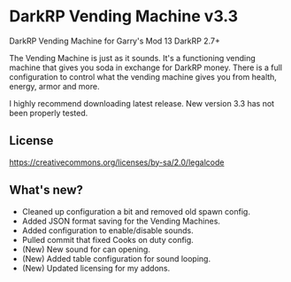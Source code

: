 DarkRP Vending Machine v3.3
=======

DarkRP Vending Machine for Garry's Mod 13 DarkRP 2.7+

The Vending Machine is just as it sounds. It's a functioning vending machine that gives you soda in exchange for DarkRP money. There is a full configuration to control what the vending machine gives you from health, energy, armor and more.

I highly recommend downloading latest release. New version 3.3 has not been properly tested.

License
-------
https://creativecommons.org/licenses/by-sa/2.0/legalcode

What's new?
-------
- Cleaned up configuration a bit and removed old spawn config.
- Added JSON format saving for the Vending Machines.
- Added configuration to enable/disable sounds.
- Pulled commit that fixed Cooks on duty config.
- (New) New sound for can opening.
- (New) Added table configuration for sound looping.
- (New) Updated licensing for my addons.
